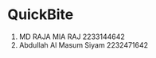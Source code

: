# QuickBite


1. MD RAJA MIA RAJ                  	2233144642
2. Abdullah Al Masum Siyam            2232471642
